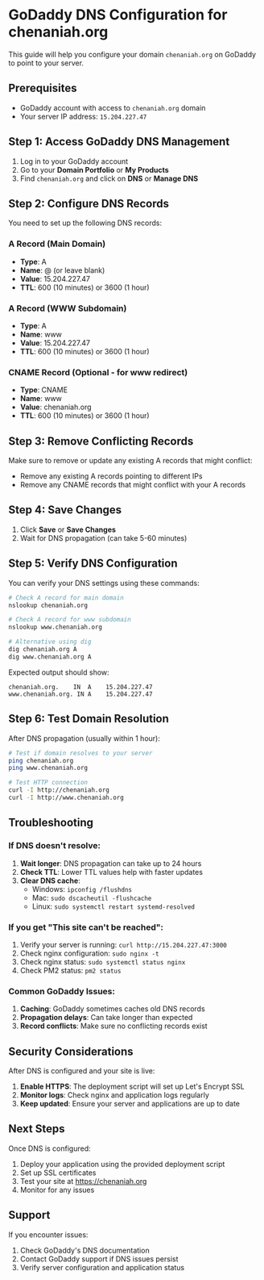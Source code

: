 # GoDaddy DNS Configuration for chenaniah.org

This guide will help you configure your domain `chenaniah.org` on GoDaddy to point to your server.

## Prerequisites
- GoDaddy account with access to `chenaniah.org` domain
- Your server IP address: `15.204.227.47`

## Step 1: Access GoDaddy DNS Management

1. Log in to your GoDaddy account
2. Go to your **Domain Portfolio** or **My Products**
3. Find `chenaniah.org` and click on **DNS** or **Manage DNS**

## Step 2: Configure DNS Records

You need to set up the following DNS records:

### A Record (Main Domain)
- **Type**: A
- **Name**: @ (or leave blank)
- **Value**: 15.204.227.47
- **TTL**: 600 (10 minutes) or 3600 (1 hour)

### A Record (WWW Subdomain)
- **Type**: A
- **Name**: www
- **Value**: 15.204.227.47
- **TTL**: 600 (10 minutes) or 3600 (1 hour)

### CNAME Record (Optional - for www redirect)
- **Type**: CNAME
- **Name**: www
- **Value**: chenaniah.org
- **TTL**: 600 (10 minutes) or 3600 (1 hour)

## Step 3: Remove Conflicting Records

Make sure to remove or update any existing A records that might conflict:
- Remove any existing A records pointing to different IPs
- Remove any CNAME records that might conflict with your A records

## Step 4: Save Changes

1. Click **Save** or **Save Changes**
2. Wait for DNS propagation (can take 5-60 minutes)

## Step 5: Verify DNS Configuration

You can verify your DNS settings using these commands:

```bash
# Check A record for main domain
nslookup chenaniah.org

# Check A record for www subdomain
nslookup www.chenaniah.org

# Alternative using dig
dig chenaniah.org A
dig www.chenaniah.org A
```

Expected output should show:
```
chenaniah.org.    IN  A    15.204.227.47
www.chenaniah.org. IN A    15.204.227.47
```

## Step 6: Test Domain Resolution

After DNS propagation (usually within 1 hour):

```bash
# Test if domain resolves to your server
ping chenaniah.org
ping www.chenaniah.org

# Test HTTP connection
curl -I http://chenaniah.org
curl -I http://www.chenaniah.org
```

## Troubleshooting

### If DNS doesn't resolve:
1. **Wait longer**: DNS propagation can take up to 24 hours
2. **Check TTL**: Lower TTL values help with faster updates
3. **Clear DNS cache**: 
   - Windows: `ipconfig /flushdns`
   - Mac: `sudo dscacheutil -flushcache`
   - Linux: `sudo systemctl restart systemd-resolved`

### If you get "This site can't be reached":
1. Verify your server is running: `curl http://15.204.227.47:3000`
2. Check nginx configuration: `sudo nginx -t`
3. Check nginx status: `sudo systemctl status nginx`
4. Check PM2 status: `pm2 status`

### Common GoDaddy Issues:
1. **Caching**: GoDaddy sometimes caches old DNS records
2. **Propagation delays**: Can take longer than expected
3. **Record conflicts**: Make sure no conflicting records exist

## Security Considerations

After DNS is configured and your site is live:

1. **Enable HTTPS**: The deployment script will set up Let's Encrypt SSL
2. **Monitor logs**: Check nginx and application logs regularly
3. **Keep updated**: Ensure your server and applications are up to date

## Next Steps

Once DNS is configured:

1. Deploy your application using the provided deployment script
2. Set up SSL certificates
3. Test your site at https://chenaniah.org
4. Monitor for any issues

## Support

If you encounter issues:
1. Check GoDaddy's DNS documentation
2. Contact GoDaddy support if DNS issues persist
3. Verify server configuration and application status
